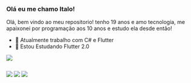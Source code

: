 ### Olá eu me chamo Italo!

Olá, bem vindo ao meu repositorio! tenho 19 anos e amo tecnologia, me apaixonei por programação aos 10 anos e estudo ela desde então!

- 🔭 Atualmente trabalho com C# e Flutter
- 🌱 Estou Estudando Flutter 2.0
<html>
<body>
<div>
<a href="https://github.com/DIMAAGR">
  <img align="center" src="https://github-readme-stats.vercel.app/api?username=DIMAAGR&show_icons=true&theme=onedark" />
</a>
  </div>
<h3>
  <div>
     <img align="center" src="https://img.shields.io/badge/Flutter-02569B?style=for-the-badge&logo=flutter&logoColor=white"/>
     <img align="center" src="https://img.shields.io/badge/Dart-0175C2?style=for-the-badge&logo=dart&logoColor=white"/>
     <img align="center" src="https://img.shields.io/badge/C%23-239120?style=for-the-badge&logo=c-sharp&logoColor=white"/>  
  </div>
</h3>
</body>
</html>
